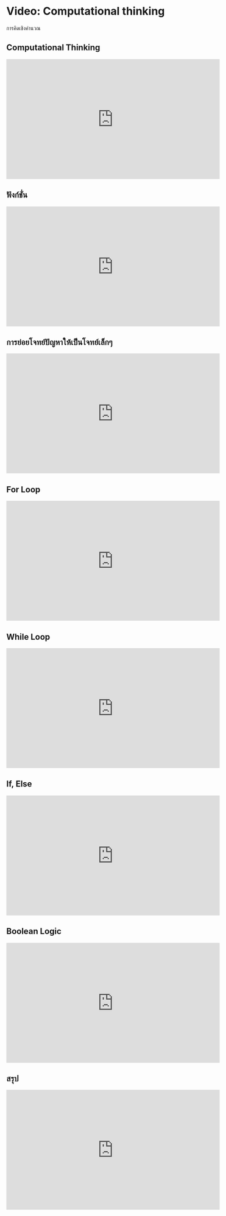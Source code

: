 # Video: Computational thinking
การคิดเชิงคำนวณ


## Computational Thinking
<iframe width="560" height="315" src="https://www.youtube.com/embed/f3-K5UqWUQI" title="YouTube video player" frameborder="0" allow="accelerometer; autoplay; clipboard-write; encrypted-media; gyroscope; picture-in-picture" allowfullscreen></iframe>

## ฟังก์ชั่น
<iframe width="560" height="315" src="https://www.youtube.com/embed/jZj6_yVb5Ys" title="YouTube video player" frameborder="0" allow="accelerometer; autoplay; clipboard-write; encrypted-media; gyroscope; picture-in-picture" allowfullscreen></iframe>

## การย่อยโจทย์ปัญหาให้เป็นโจทย์เล็กๆ
<iframe width="560" height="315" src="https://www.youtube.com/embed/oiW1zz0pIlU" title="YouTube video player" frameborder="0" allow="accelerometer; autoplay; clipboard-write; encrypted-media; gyroscope; picture-in-picture" allowfullscreen></iframe>

## For Loop
<iframe width="560" height="315" src="https://www.youtube.com/embed/vVdd4sm3dPY" title="YouTube video player" frameborder="0" allow="accelerometer; autoplay; clipboard-write; encrypted-media; gyroscope; picture-in-picture" allowfullscreen></iframe>

## While Loop
<iframe width="560" height="315" src="https://www.youtube.com/embed/JY0Rh1C4at0" title="YouTube video player" frameborder="0" allow="accelerometer; autoplay; clipboard-write; encrypted-media; gyroscope; picture-in-picture" allowfullscreen></iframe>

## If, Else
<iframe width="560" height="315" src="https://www.youtube.com/embed/26O4PGmf51c" title="YouTube video player" frameborder="0" allow="accelerometer; autoplay; clipboard-write; encrypted-media; gyroscope; picture-in-picture" allowfullscreen></iframe>

## Boolean Logic
<iframe width="560" height="315" src="https://www.youtube.com/embed/WSTLHQJUtdo" title="YouTube video player" frameborder="0" allow="accelerometer; autoplay; clipboard-write; encrypted-media; gyroscope; picture-in-picture" allowfullscreen></iframe>

## สรุป
<iframe width="560" height="315" src="https://www.youtube.com/embed/MV65VN2r7NA" title="YouTube video player" frameborder="0" allow="accelerometer; autoplay; clipboard-write; encrypted-media; gyroscope; picture-in-picture" allowfullscreen></iframe>
